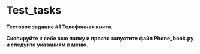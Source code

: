 # Test_tasks
<b>Тестовое задание #1 Телефонная книга.</b>

<b>Скопируйте к себе всю папку и просто запустите файл Phone_book.py и следуйте указаниям в меню.</b>
